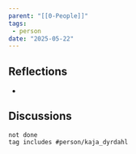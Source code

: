```yaml
---
parent: "[[0-People]]"
tags:
 - person
date: "2025-05-22"
---
```

## Reflections
* 
## Discussions
```tasks
not done
tag includes #person/kaja_dyrdahl
```
